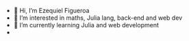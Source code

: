 - 👋 Hi, I’m Ezequiel Figueroa
- 👀 I’m interested in maths, Julia lang, back-end and web dev
- 🌱 I’m currently learning Julia and web development
- 


<!---
ezequiel-figueroa/ezequiel-figueroa is a ✨ special ✨ repository because its `README.md` (this file) appears on your GitHub profile.
You can click the Preview link to take a look at your changes.
--->
